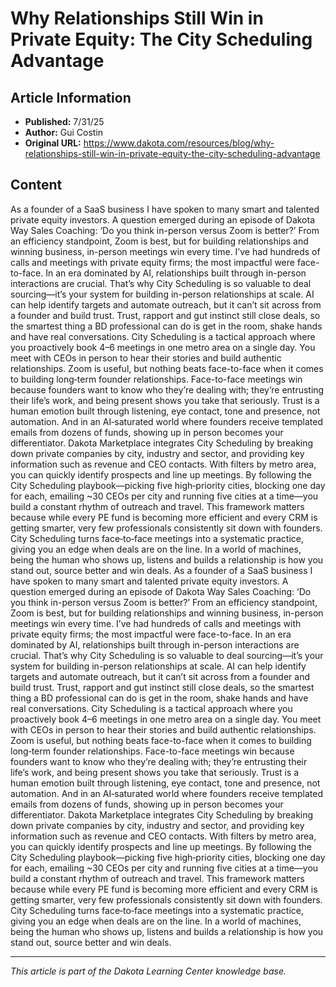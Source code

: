 # Why Relationships Still Win in Private Equity: The City Scheduling Advantage

## Article Information
- **Published:** 7/31/25
- **Author:** Gui Costin
- **Original URL:** https://www.dakota.com/resources/blog/why-relationships-still-win-in-private-equity-the-city-scheduling-advantage

## Content

As a founder of a SaaS business I have spoken to many smart and talented private equity investors. A question emerged during an episode of Dakota Way Sales Coaching: ‘Do you think in-person versus Zoom is better?’ From an efficiency standpoint, Zoom is best, but for building relationships and winning business, in-person meetings win every time. I’ve had hundreds of calls and meetings with private equity firms; the most impactful were face-to-face. In an era dominated by AI, relationships built through in-person interactions are crucial. That’s why City Scheduling is so valuable to deal sourcing—it’s your system for building in-person relationships at scale. AI can help identify targets and automate outreach, but it can’t sit across from a founder and build trust. Trust, rapport and gut instinct still close deals, so the smartest thing a BD professional can do is get in the room, shake hands and have real conversations. City Scheduling is a tactical approach where you proactively book 4–6 meetings in one metro area on a single day. You meet with CEOs in person to hear their stories and build authentic relationships. Zoom is useful, but nothing beats face-to-face when it comes to building long‑term founder relationships. Face-to-face meetings win because founders want to know who they’re dealing with; they’re entrusting their life’s work, and being present shows you take that seriously. Trust is a human emotion built through listening, eye contact, tone and presence, not automation. And in an AI‑saturated world where founders receive templated emails from dozens of funds, showing up in person becomes your differentiator. Dakota Marketplace integrates City Scheduling by breaking down private companies by city, industry and sector, and providing key information such as revenue and CEO contacts. With filters by metro area, you can quickly identify prospects and line up meetings. By following the City Scheduling playbook—picking five high‑priority cities, blocking one day for each, emailing ~30 CEOs per city and running five cities at a time—you build a constant rhythm of outreach and travel. This framework matters because while every PE fund is becoming more efficient and every CRM is getting smarter, very few professionals consistently sit down with founders. City Scheduling turns face‑to‑face meetings into a systematic practice, giving you an edge when deals are on the line. In a world of machines, being the human who shows up, listens and builds a relationship is how you stand out, source better and win deals. As a founder of a SaaS business I have spoken to many smart and talented private equity investors. A question emerged during an episode of Dakota Way Sales Coaching: ‘Do you think in-person versus Zoom is better?’ From an efficiency standpoint, Zoom is best, but for building relationships and winning business, in-person meetings win every time. I’ve had hundreds of calls and meetings with private equity firms; the most impactful were face-to-face. In an era dominated by AI, relationships built through in-person interactions are crucial. That’s why City Scheduling is so valuable to deal sourcing—it’s your system for building in-person relationships at scale. AI can help identify targets and automate outreach, but it can’t sit across from a founder and build trust. Trust, rapport and gut instinct still close deals, so the smartest thing a BD professional can do is get in the room, shake hands and have real conversations. City Scheduling is a tactical approach where you proactively book 4–6 meetings in one metro area on a single day. You meet with CEOs in person to hear their stories and build authentic relationships. Zoom is useful, but nothing beats face-to-face when it comes to building long‑term founder relationships. Face-to-face meetings win because founders want to know who they’re dealing with; they’re entrusting their life’s work, and being present shows you take that seriously. Trust is a human emotion built through listening, eye contact, tone and presence, not automation. And in an AI‑saturated world where founders receive templated emails from dozens of funds, showing up in person becomes your differentiator. Dakota Marketplace integrates City Scheduling by breaking down private companies by city, industry and sector, and providing key information such as revenue and CEO contacts. With filters by metro area, you can quickly identify prospects and line up meetings. By following the City Scheduling playbook—picking five high‑priority cities, blocking one day for each, emailing ~30 CEOs per city and running five cities at a time—you build a constant rhythm of outreach and travel. This framework matters because while every PE fund is becoming more efficient and every CRM is getting smarter, very few professionals consistently sit down with founders. City Scheduling turns face‑to‑face meetings into a systematic practice, giving you an edge when deals are on the line. In a world of machines, being the human who shows up, listens and builds a relationship is how you stand out, source better and win deals.

---

*This article is part of the Dakota Learning Center knowledge base.*